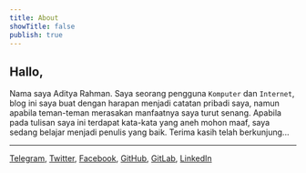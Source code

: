 ```yaml
---
title: About
showTitle: false
publish: true
---
```


## Hallo,
Nama saya Aditya Rahman. Saya seorang pengguna `Komputer` dan `Internet`, blog ini saya buat dengan harapan menjadi catatan pribadi saya, namun apabila teman-teman merasakan manfaatnya saya turut senang. Apabila pada tulisan saya ini terdapat kata-kata yang aneh mohon maaf, saya sedang belajar menjadi penulis yang baik. Terima kasih telah berkunjung...

---
[Telegram](https://t.me/kudaliar032), [Twitter](https://twitter.com/kudaliar032), [Facebook](https://www.facebook.com/kudaliar032), [GitHub](https://github.com/kudaliar032), [GitLab](https://gitlab.com/kudaliar032), [LinkedIn](https://www.linkedin.com/in/adityarahman032/)